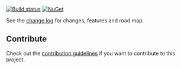 [![Build status](https://ci.appveyor.com/api/projects/status/bekc01eq7d2e2kdm?svg=true)](https://ci.appveyor.com/project/danielscherzer/zenseless-patterns)
[![NuGet](https://img.shields.io/nuget/v/Zenseless.Patterns.svg)](https://www.nuget.org/packages/Zenseless.Patterns/)

See the [change log](CHANGELOG.md) for changes, features and road map.

## Contribute
Check out the [contribution guidelines](CONTRIBUTING.md) if you want to contribute to this project.
